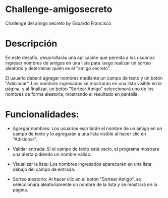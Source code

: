 # Challenge-amigosecreto

Challenge del amigo secreto by Eduardo Francisco

# Descripción 

En este desafío, desarrollarás una aplicación que permita a los usuarios ingresar nombres de amigos en una lista para luego realizar un sorteo aleatorio y determinar quién es el "amigo secreto".

El usuario deberá agregar nombres mediante un campo de texto y un botón "Adicionar". Los nombres ingresados se mostrarán en una lista visible en la página, y al finalizar, un botón "Sortear Amigo" seleccionará uno de los nombres de forma aleatoria, mostrando el resultado en pantalla.

# Funcionalidades:

 * Agregar nombres: Los usuarios escribirán el nombre de un amigo en un campo de texto y lo agregarán a una lista visible al hacer clic en "Adicionar".

 * Validar entrada: Si el campo de texto está vacío, el programa mostrará una alerta pidiendo un nombre válido.

 * Visualizar la lista: Los nombres ingresados aparecerán en una lista debajo del campo de entrada.

 * Sorteo aleatorio: Al hacer clic en el botón "Sortear Amigo", se seleccionará aleatoriamente un nombre de la lista y se mostrará en la página.



